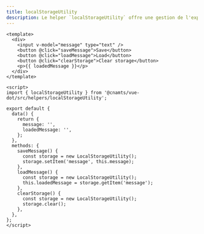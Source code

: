 ```yaml
---
title: localStorageUtility
description: Le helper `localStorageUtility` offre une gestion de l'expiration et du versioning des données stockées en localStorage.
---
```


<doc-tabs>

<doc-tab-item label="Utilisation">

```vue
<template>
  <div>
    <input v-model="message" type="text" />
    <button @click="saveMessage">Save</button>
    <button @click="loadMessage">Load</button>
    <button @click="clearStorage">Clear storage</button>
    <p>{{ loadedMessage }}</p>
  </div>
</template>

<script>
import { localStorageUtility } from '@cnamts/vue-dot/src/helpers/localStorageUtility';

export default {
  data() {
    return {
      message: '',
      loadedMessage: '',
    };
  },
  methods: {
    saveMessage() {
      const storage = new LocalStorageUtility();
      storage.setItem('message', this.message);
    },
    loadMessage() {
      const storage = new LocalStorageUtility();
      this.loadedMessage = storage.getItem('message');
    },
    clearStorage() {
      const storage = new LocalStorageUtility();
      storage.clear();
    },
  },
};
</script>
```

</doc-tab-item>

<doc-tab-item label="API">
<doc-api name="helpers/local-storage-utility"></doc-api>
</doc-tab-item>

</doc-tabs>
